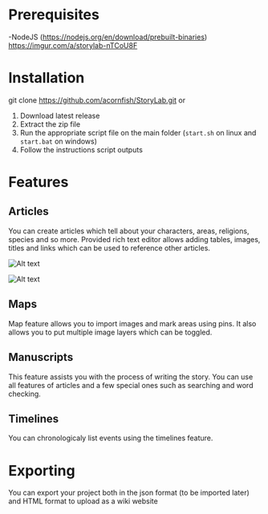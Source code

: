 # Prerequisites
-NodeJS (https://nodejs.org/en/download/prebuilt-binaries)
https://imgur.com/a/storylab-nTCoU8F

# Installation

   git clone https://github.com/acornfish/StoryLab.git
or

 1. Download latest release
 2. Extract the zip file
 3. Run the appropriate script file on the main folder (`start.sh` on linux and `start.bat` on windows)
 4. Follow the instructions script outputs
# Features

## Articles
You can create articles which tell about your characters, areas, religions, species and so more. Provided rich text editor allows adding tables, images, titles and links which can be used to reference other articles. 

![Alt text](https://i.imgur.com/X2Cl3lQ.png "Article")

![Alt text](https://i.imgur.com/Gx4KMYz.png "ArticleList")
## Maps

Map feature allows you to import images and mark areas using pins. It also allows you to put multiple image layers which can be toggled.

## Manuscripts
This feature assists you with the process of writing the story. You can use all features of articles and a few special ones such as searching and word checking.

## Timelines

You can chronologicaly list events using the timelines feature.


# Exporting
You can export your project both in the json format (to be imported later) and 
HTML format to upload as a wiki website
